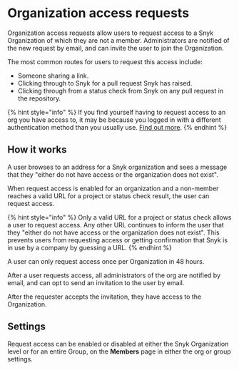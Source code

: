# Organization access requests

Organization access requests allow users to request access to a Snyk Organization of which they are not a member. Administrators are notified of the new request by email, and can invite the user to join the Organization.

The most common routes for users to request this access include:

* Someone sharing a link.
* Clicking through to Snyk for a pull request Snyk has raised.
* Clicking through from a status check from Snyk on any pull request in the repository.

{% hint style="info" %}
If you find yourself having to request access to an org you have access to, it may be because you logged in with a different authentication method than you usually use. [Find out more](https://support.snyk.io/hc/en-us/articles/360001649558-Unable-to-display-this-organization).
{% endhint %}

## How it works

A user browses to an address for a Snyk organization and sees a message that they "either do not have access or the organization does not exist".

When request access is enabled for an organization and a non-member reaches a valid URL for a project or status check result, the user can request access.

{% hint style="info" %}
Only a valid URL for a project or status check allows a user to request access. Any other URL continues to inform the user that they "either do not have access or the organization does not exist". This prevents users from requesting access or getting confirmation that Snyk is in use by a company by guessing a URL.
{% endhint %}

A user can only request access once per Organization in 48 hours.

After a user requests access, all administrators of the org are notified by email, and can opt to send an invitation to the user by email.

After the requester accepts the invitation, they have access to the Organization.

## Settings

Request access can be enabled or disabled at either the Snyk Organization level or for an entire Group, on the **Members** page in either the org or group settings.
